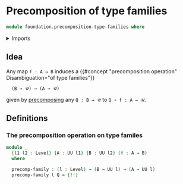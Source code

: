 # Precomposition of type families

```agda
module foundation.precomposition-type-families where
```

<details><summary>Imports</summary>

```agda
open import foundation.universe-levels

open import foundation-core.function-types
```

</details>

## Idea

Any map `f : A → B` induces a
{{#concept "precomposition operation" Disambiguation="of type families"}}

```text
  (B → 𝒰) → (A → 𝒰)
```

given by [precomposing](foundation-core.precomposition-functions.md) any
`Q : B → 𝒰` to `Q ∘ f : A → 𝒰`.

## Definitions

### The precomposition operation on type familes

```agda
module _
  {l1 l2 : Level} {A : UU l1} {B : UU l2} (f : A → B)
  where

  precomp-family : (l : Level) → (B → UU l) → (A → UU l)
  precomp-family l Q = {!!}
```
